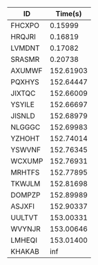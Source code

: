 |ID|Time(s)|
|-|-|
|FHCXPO|0.15999|
|HRQJRI|0.16819|
|LVMDNT|0.17082|
|SRASMR|0.20738|
|AXUMWF|152.61903|
|PQXHYS|152.64447|
|JIXTQC|152.66009|
|YSYILE|152.66697|
|JISNLD|152.68979|
|NLGGGC|152.69983|
|YZHOHT|152.74014|
|YSWVNF|152.76345|
|WCXUMP|152.76931|
|MRHTFS|152.77895|
|TKWJLM|152.81698|
|DOMPZP|152.89989|
|ASJXFI|152.90337|
|UULTVT|153.00331|
|WVYNJR|153.00646|
|LMHEQI|153.01400|
|KHAKAB|inf|

